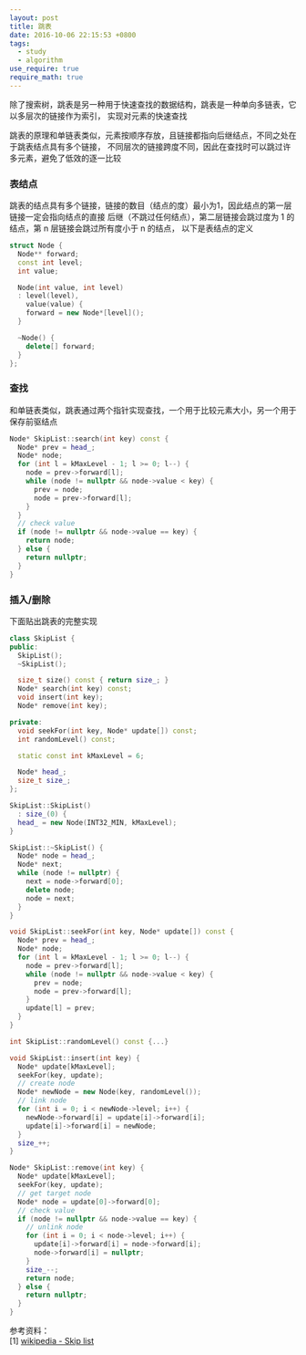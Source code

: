 ```yaml
---
layout: post
title: 跳表
date: 2016-10-06 22:15:53 +0800
tags:
  - study
  - algorithm
use_require: true
require_math: true
---
```


除了搜索树，跳表是另一种用于快速查找的数据结构，跳表是一种单向多链表，它以多层次的链接作为索引，
实现对元素的快速查找

跳表的原理和单链表类似，元素按顺序存放，且链接都指向后继结点，不同之处在于跳表结点具有多个链接，
不同层次的链接跨度不同，因此在查找时可以跳过许多元素，避免了低效的逐一比较

### 表结点
跳表的结点具有多个链接，链接的数目（结点的度）最小为1，因此结点的第一层链接一定会指向结点的直接
后继（不跳过任何结点），第二层链接会跳过度为 1 的结点，第 n 层链接会跳过所有度小于 n 的结点，
以下是表结点的定义

```cpp
struct Node {
  Node** forward;
  const int level;
  int value;

  Node(int value, int level)
  : level(level),
    value(value) {
    forward = new Node*[level]();
  }

  ~Node() {
    delete[] forward;
  }
};
```

### 查找
和单链表类似，跳表通过两个指针实现查找，一个用于比较元素大小，另一个用于保存前驱结点

```cpp
Node* SkipList::search(int key) const {
  Node* prev = head_;
  Node* node;
  for (int l = kMaxLevel - 1; l >= 0; l--) {
    node = prev->forward[l];
    while (node != nullptr && node->value < key) {
      prev = node;
      node = prev->forward[l];
    }
  }
  // check value
  if (node != nullptr && node->value == key) {
    return node;
  } else {
    return nullptr;
  }
}
```

### 插入/删除
下面贴出跳表的完整实现

```cpp
class SkipList {
public:
  SkipList();
  ~SkipList();

  size_t size() const { return size_; }
  Node* search(int key) const;
  void insert(int key);
  Node* remove(int key);

private:
  void seekFor(int key, Node* update[]) const;
  int randomLevel() const;

  static const int kMaxLevel = 6;

  Node* head_;
  size_t size_;
};
```

```cpp
SkipList::SkipList()
  : size_(0) {
  head_ = new Node(INT32_MIN, kMaxLevel);
}

SkipList::~SkipList() {
  Node* node = head_;
  Node* next;
  while (node != nullptr) {
    next = node->forward[0];
    delete node;
    node = next;
  }
}

void SkipList::seekFor(int key, Node* update[]) const {
  Node* prev = head_;
  Node* node;
  for (int l = kMaxLevel - 1; l >= 0; l--) {
    node = prev->forward[l];
    while (node != nullptr && node->value < key) {
      prev = node;
      node = prev->forward[l];
    }
    update[l] = prev;
  }
}

int SkipList::randomLevel() const {...}

void SkipList::insert(int key) {
  Node* update[kMaxLevel];
  seekFor(key, update);
  // create node
  Node* newNode = new Node(key, randomLevel());
  // link node
  for (int i = 0; i < newNode->level; i++) {
    newNode->forward[i] = update[i]->forward[i];
    update[i]->forward[i] = newNode;
  }
  size_++;
}

Node* SkipList::remove(int key) {
  Node* update[kMaxLevel];
  seekFor(key, update);
  // get target node
  Node* node = update[0]->forward[0];
  // check value
  if (node != nullptr && node->value == key) {
    // unlink node
    for (int i = 0; i < node->level; i++) {
      update[i]->forward[i] = node->forward[i];
      node->forward[i] = nullptr;
    }
    size_--;
    return node;
  } else {
    return nullptr;
  }
}
```

参考资料：  
[1] [wikipedia - Skip list](https://en.wikipedia.org/wiki/Skip_list)  
